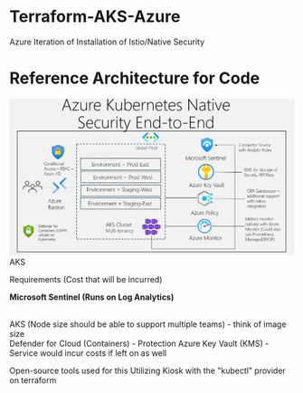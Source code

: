 # Terraform-AKS-Azure
Azure Iteration of Installation of Istio/Native Security

<h1> Reference Architecture for Code</h1>
<img src=/aks-end.png> AKS </img>

<p>Requirements (Cost that will be incurred)</p>
<b>Microsoft Sentinel (Runs on Log Analytics)</b>

<br>AKS (Node size should be able to support multiple teams) - think of image size</br>
Defender for Cloud (Containers) - Protection
Azure Key Vault (KMS) - Service would incur costs if left on as well

Open-source tools used for this
Utilizing Kiosk with the "kubectl" provider on terraform
